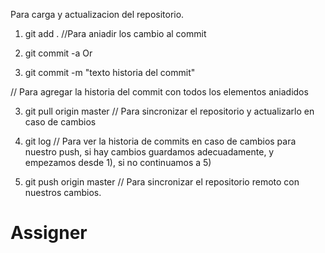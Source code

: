 Para carga y actualizacion del repositorio.

1) git add . //Para aniadir los cambio al commit

2) git commit -a 
Or
2) git commit -m "texto historia del commit"  

// Para agregar la historia del commit con todos los elementos aniadidos

3) git pull origin master // Para sincronizar el repositorio y actualizarlo en caso de cambios

4) git log // Para ver la historia de commits en caso de cambios para nuestro push, si hay cambios guardamos adecuadamente, y empezamos desde 1), si no continuamos a 5)

5) git push origin master // Para sincronizar el repositorio remoto con nuestros cambios.

Assigner
========